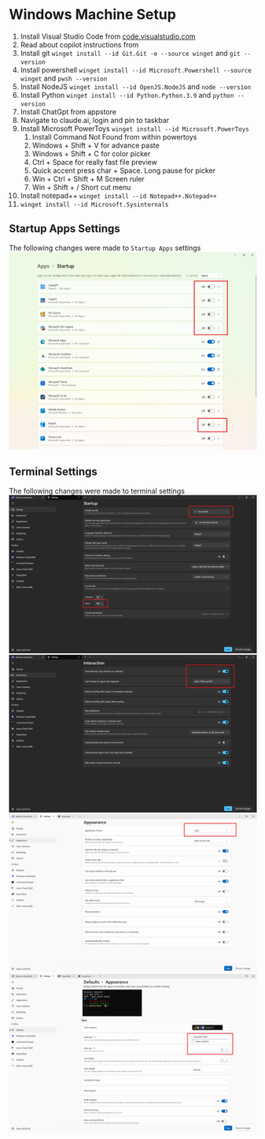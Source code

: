 # Windows Machine Setup

1. Install Visual Studio Code from [code.visualstudio.com](https://code.visualstudio.com/)
2. Read about copilot instructions from
3. Install git `winget install --id Git.Git -e --source winget` and `git --version`
4. Install powershell `winget install --id Microsoft.Powershell --source winget` and `pwsh --version`
5. Install NodeJS `winget install --id OpenJS.NodeJS` and `node --version`
6. Install Python `winget install --id Python.Python.3.9` and `python --version`
7. Install ChatGpt from appstore
8. Navigate to claude.ai, login and pin to taskbar
9. Install Microsoft PowerToys `winget install --id Microsoft.PowerToys`
    1. Install Command Not Found from within powertoys
    2. Windows + Shift + V for advance paste
    3. Windows + Shift + C for color picker
    4. Ctrl + Space for really fast file preview
    5. Quick accent press char + Space. Long pause for picker
    6. Win + Ctrl + Shift + M Screen ruler
    7. Win + Shift + / Short cut menu
10. Install notepad++ `winget install --id Notepad++.Notepad++`
11. `winget install --id Microsoft.Sysinternals`

## Startup Apps Settings
The following changes were made to `Startup Apps` settings
![Startup Apps](./images/startup-apps-settings.png)


## Terminal Settings
The following changes were made to terminal settings
![Startup](./images/terminal-settings.png)
![Interaction](./images/terminal-settings-2.png)
![Appearance](./images/terminal-settings-3.png)
![Defaults](./images/terminal-settings-4.png)
